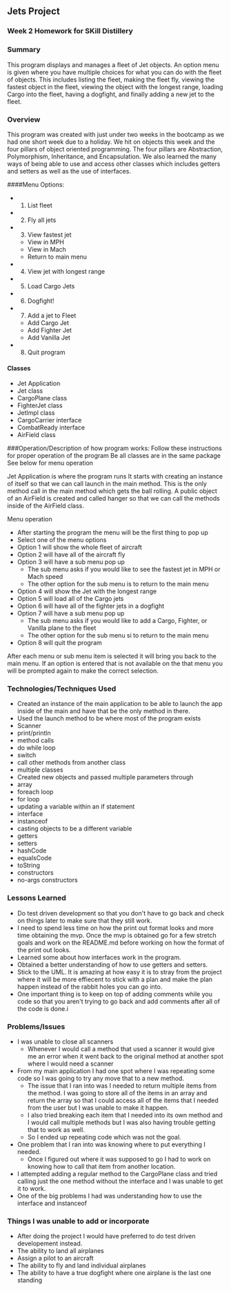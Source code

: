 ## Jets Project

### Week 2 Homework for SKill Distillery

### Summary
This program displays and manages a fleet of Jet objects. An option menu is given where you have multiple choices for what you can do with the fleet of objects. This includes listing the fleet, making the fleet fly, viewing the fastest object in the fleet, viewing the object with the longest range, loading Cargo into the fleet, having a dogfight, and finally adding a new jet to the fleet.

### Overview
This program was created with just under two weeks in the bootcamp as we had one short week due to a holiday. We hit on objects this week and the four pillars of object oriented programming. The four pillars are Abstraction, Polymorphism, Inheritance, and Encapsulation. We also learned the many ways of being able to use and access other classes which includes getters and setters as well as the use of interfaces.

####Menu Options:
- 1. List fleet
- 2. Fly all jets
- 3. View fastest jet
	- View in MPH
	- View in Mach
	- Return to main menu
- 4. View jet with longest range
- 5. Load Cargo Jets
- 6. Dogfight!
- 7. Add a jet to Fleet
	- Add Cargo Jet
	- Add Fighter Jet
	- Add Vanilla Jet
- 8. Quit program

#### Classes
- Jet Application
- Jet class
- CargoPlane class
- FighterJet class
- JetImpl class
- CargoCarrier interface
- CombatReady interface
- AirField class

###Operation/Description of how program works:
Follow these instructions for proper operation of the program
Be all classes are in the same package
See below for menu operation

Jet Application is where the program runs
It starts with creating an instance of itself so that we can call launch in the main method. This is the only method call in the main method which gets the ball rolling. A public object of an AirField is created and called hanger so that we can call the methods inside of the AirField class.

Menu operation
- After starting the program the menu will be the first thing to pop up
- Select one of the menu options
- Option 1 will show the whole fleet of aircraft
- Option 2 will have all of the aircraft fly
- Option 3 will have a sub menu pop up
	- The sub menu asks if you would like to see the fastest jet in MPH or Mach speed
	- The other option for the sub menu is to return to the main menu
- Option 4 will show the Jet with the longest range
- Option 5 will load all of the Cargo jets
- Option 6 will have all of the fighter jets in a dogfight
- Option 7 will have a sub menu pop up
	- The sub menu asks if you would like to add a Cargo, Fighter, or Vanilla plane to the fleet
	- The other option for the sub menu si to return to the main menu
- Option 8 will quit the program

After each menu or sub menu item is selected it will bring you back to the main menu. If an option is entered that is not available on the that menu you will be prompted again to make the correct selection.

### Technologies/Techniques Used
- Created an instance of the main application to be able to launch the app inside of the main and have that be the only method in there.
- Used the launch method to be where most of the program exists
- Scanner
- print/println
- method calls
- do while loop
- switch
- call other methods from another class
- multiple classes
- Created new objects and passed multiple parameters through
- array
- foreach loop
- for loop
- updating a variable within an if statement
- interface
- instanceof
- casting objects to be a different variable
- getters
- setters
- hashCode
- equalsCode
- toString
- constructors
- no-args constructors

### Lessons Learned
- Do test driven development so that you don't have to go back and check on things later to make sure that they still work.
- I need to spend less time on how the print out format looks and more time obtaining the mvp. Once the mvp is obtained go for a few stretch goals and work on the README.md before working on how the format of the print out looks.
- Learned some about how interfaces work in the program.
- Obtained a better understanding of how to use getters and setters.
- Stick to the UML. It is amazing at how easy it is to stray from the project where it will be more effiecent to stick with a plan and make the plan happen instead of the rabbit holes you can go into.
- One important thing is to keep on top of adding comments while you code so that you aren't trying to go back and add comments after all of the code is done.i

### Problems/Issues 
- I was unable to close all scanners
	- Whenever I would call a method that used a scanner it would give me an error when it went back to the original method at another spot where I would need a scanner
- From my main application I had one spot where I was repeating some code so I was going to try any move that to a new method. 
	- The issue that I ran into was I needed to return multiple items from the method. I was going to store all of the items in an array and return the array so that I could access all of the items that I needed from the user but I was unable to make it happen.
	- I also tried breaking each item that I needed into its own method and I would call multiple methods but I was also having trouble getting that to work as well.
	- So I ended up repeating code which was not the goal.
- One problem that I ran into was knowing where to put everything I needed.
	- Once I figured out where it was supposed to go I had to work on knowing how to call that item from another location.
- I attempted adding a regular method to the CargoPlane class and tried calling just the one method without the interface and I was unable to get it to work.
- One of the big problems I had was understanding how to use the interface and instanceof
	
### Things I was unable to add or incorporate
- After doing the project I would have preferred to do test driven developement instead.
- The ability to land all airplanes
- Assign a pilot to an aircraft
- The ability to fly and land individual airplanes
- The ability to have a true dogfight where one airplane is the last one standing
